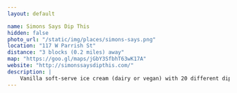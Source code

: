 ```yaml
---
layout: default

name: Simons Says Dip This
hidden: false
photo_url: "/static/img/places/simons-says.png"
location: "117 W Parrish St"
distance: "3 blocks (0.2 miles) away"
map: "https://goo.gl/maps/jGbY3SfbhT63wK17A"
website: "http://simonssaysdipthis.com/"
description: |
    Vanilla soft-serve ice cream (dairy or vegan) with 20 different dip options and countless toppings.
---
```

